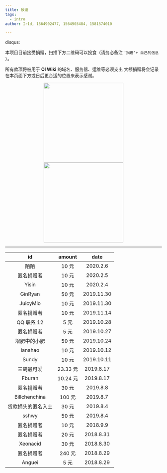 ```yaml
---
title: 致谢
tags:
  - intro
author: Ir1d, 1564902477, 1564903484, 1581574010

---
```


disqus:

本项目目前接受捐赠，扫描下方二维码可以投食（请务必备注 `‘捐赠’+ 自己的信息` ）。

所有款项将被用于 **OI Wiki** 的域名、服务器、运维等必须支出
大额捐赠将会记录在本页面下方或日后更合适的位置来表示感谢。

<div align="center">
<img src='/intro/images/alipay.png' width='256' />
<img src='/intro/images/wechat.png' width='256' />
</div>

* * *

|       id      |  amount |    date    |
| :-----------: | :-----: | :--------: |
|       陌陌      |   10 元  |  2020.2.6  |
|     匿名捐赠者     |   10 元  |  2020.2.5  |
|     Yisin     |   10 元  |  2020.2.4  |
|    GinRyan    |   50 元  | 2019.11.30 |
|    JuicyMio   |   10 元  | 2019.11.30 |
|     匿名捐赠者     |   10 元  | 2019.11.14 |
|    QQ 联系 12   |   5 元   | 2019.10.28 |
|     匿名捐赠者     |   5 元   | 2019.10.27 |
|     增肥中的小肥    |   50 元  | 2019.10.24 |
|    ianahao    |   10 元  | 2019.10.12 |
|     Sundy     |   10 元  | 2019.10.11 |
|     三鸽最可爱     | 23.33 元 |  2019.8.17 |
|     Fburan    | 10.24 元 |  2019.8.17 |
|     匿名捐赠者     |   30 元  |  2019.8.8  |
| Billchenchina |  100 元  |  2019.8.7  |
|   贷款捐头的匿名入土   |   30 元  |  2019.8.4  |
|     sshwy     |   50 元  |  2019.8.4  |
|     匿名捐赠者     |   10 元  |  2018.9.9  |
|     匿名捐赠者     |   20 元  |  2018.8.31 |
|    Xeonacid   |   30 元  |  2018.8.30 |
|     匿名捐赠者     |  240 元  |  2018.8.29 |
|     Anguei    |   5 元   |  2018.8.29 |

